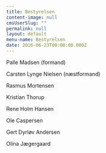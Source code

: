 ```yaml
---
title: Bestyrelsen
content-image: null
cmsUserSlug: ""
permalink: null
layout: default
menu-name: Bestyrelsen
date: 2016-06-23T00:00:00.000Z
---
```


Palle Madsen (formand)

Carsten Lynge Nielsen (næstformand)

Rasmus Mortensen

Kristian Thorup

Rene Holm Hansen

Ole Caspersen

Gert Dyrløv Andersen

Olina Jægergaard

